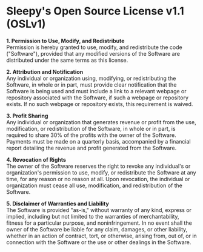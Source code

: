 # Sleepy's Open Source License v1.1 (OSLv1)

**1. Permission to Use, Modify, and Redistribute**  
Permission is hereby granted to use, modify, and redistribute the code ("Software"), provided that any modified versions of the Software are distributed under the same terms as this license.

**2. Attribution and Notification**  
Any individual or organization using, modifying, or redistributing the Software, in whole or in part, must provide clear notification that the Software is being used and must include a link to a relevant webpage or repository associated with the Software, if such a webpage or repository exists. If no such webpage or repository exists, this requirement is waived.

**3. Profit Sharing**  
Any individual or organization that generates revenue or profit from the use, modification, or redistribution of the Software, in whole or in part, is required to share 30% of the profits with the owner of the Software. Payments must be made on a quarterly basis, accompanied by a financial report detailing the revenue and profit generated from the Software.

**4. Revocation of Rights**  
The owner of the Software reserves the right to revoke any individual's or organization's permission to use, modify, or redistribute the Software at any time, for any reason or no reason at all. Upon revocation, the individual or organization must cease all use, modification, and redistribution of the Software.

**5. Disclaimer of Warranties and Liability**  
The Software is provided "as-is," without warranty of any kind, express or implied, including but not limited to the warranties of merchantability, fitness for a particular purpose, and noninfringement. In no event shall the owner of the Software be liable for any claim, damages, or other liability, whether in an action of contract, tort, or otherwise, arising from, out of, or in connection with the Software or the use or other dealings in the Software.

